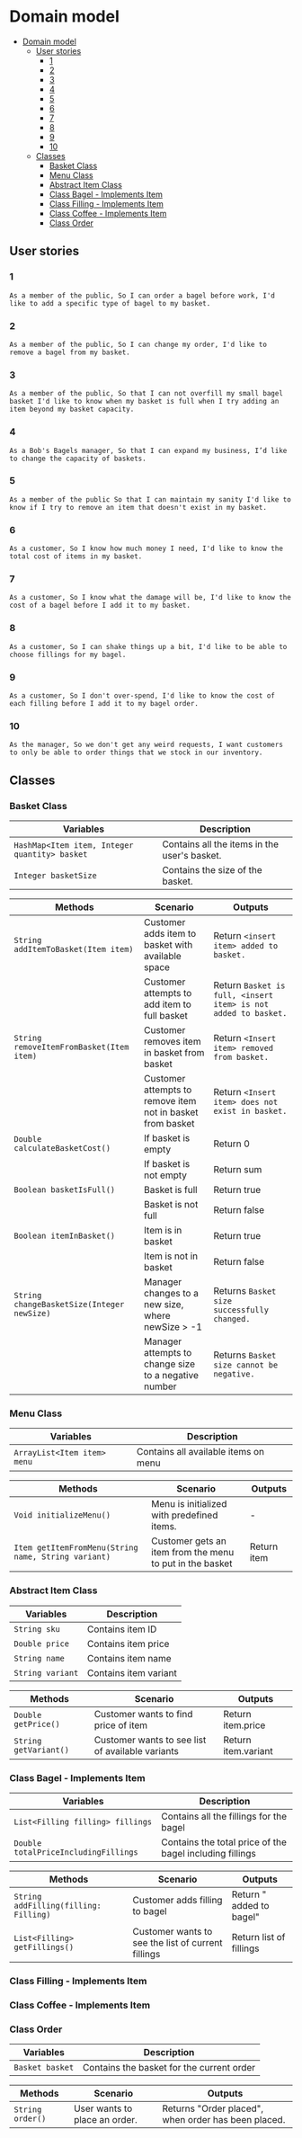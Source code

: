 # Domain model

<!-- TOC -->
* [Domain model](#domain-model)
  * [User stories](#user-stories)
    * [1](#1)
    * [2](#2)
    * [3](#3)
    * [4](#4)
    * [5](#5)
    * [6](#6)
    * [7](#7)
    * [8](#8)
    * [9](#9)
    * [10](#10)
  * [Classes](#classes)
    * [Basket Class](#basket-class)
    * [Menu Class](#menu-class)
    * [Abstract Item Class](#abstract-item-class)
    * [Class Bagel - Implements Item](#class-bagel---implements-item)
    * [Class Filling - Implements Item](#class-filling---implements-item)
    * [Class Coffee - Implements Item](#class-coffee---implements-item)
    * [Class Order](#class-order-)
<!-- TOC -->

## User stories
### 1
``
As a member of the public,
So I can order a bagel before work,
I'd like to add a specific type of bagel to my basket.
``

### 2
``
As a member of the public,
So I can change my order,
I'd like to remove a bagel from my basket.
``

### 3
``
As a member of the public,
So that I can not overfill my small bagel basket
I'd like to know when my basket is full when I try adding an item beyond my basket capacity.
``

### 4
``
As a Bob's Bagels manager,
So that I can expand my business,
I’d like to change the capacity of baskets.
``

### 5
``
As a member of the public
So that I can maintain my sanity
I'd like to know if I try to remove an item that doesn't exist in my basket.
``

### 6
``
As a customer,
So I know how much money I need,
I'd like to know the total cost of items in my basket.
``

### 7
``
As a customer,
So I know what the damage will be,
I'd like to know the cost of a bagel before I add it to my basket.
``

### 8
``
As a customer,
So I can shake things up a bit,
I'd like to be able to choose fillings for my bagel.
``

### 9
``
As a customer,
So I don't over-spend,
I'd like to know the cost of each filling before I add it to my bagel order.
``

### 10
``
As the manager,
So we don't get any weird requests,
I want customers to only be able to order things that we stock in our inventory.
``

## Classes

### Basket Class
| Variables                                       | Description                                                          |
|-------------------------------------------------|----------------------------------------------------------------------|
| ``HashMap<Item item, Integer quantity> basket`` | Contains all the items in the user's basket.                         | 
| ``Integer basketSize``                          | Contains the size of the basket.                                     |

| Methods                                    | Scenario                                                   | Outputs                                                          |
|--------------------------------------------|------------------------------------------------------------|------------------------------------------------------------------|
| `String addItemToBasket(Item item)`        | Customer adds item to basket with available space          | Return ``<insert item> added to basket.``                        |
|                                            | Customer attempts to add item to full basket               | Return ``Basket is full, <insert item> is not added to basket.`` |
| `String removeItemFromBasket(Item item)`   | Customer removes item in basket from basket                | Return ``<Insert item> removed from basket.``                    |
|                                            | Customer attempts to remove item not in basket from basket | Return ``<Insert item> does not exist in basket.``               |
| `Double calculateBasketCost()`             | If basket is empty                                         | Return 0                                                         | 
|                                            | If basket is not empty                                     | Return sum                                                       |
| `Boolean basketIsFull()`                   | Basket is full                                             | Return true                                                      |
|                                            | Basket is not full                                         | Return false                                                     |
| `Boolean itemInBasket()`                   | Item is in basket                                          | Return true                                                      |
|                                            | Item is not in basket                                      | Return false                                                     |
| `String changeBasketSize(Integer newSize)` | Manager changes to a new size, where newSize > -1          | Returns ``Basket size successfully changed.``                    |
|                                            | Manager attempts to change size to a negative number       | Returns ``Basket size cannot be negative.``                      |

### Menu Class
| Variables                     | Description                          |
|-------------------------------|--------------------------------------|
| ``ArrayList<Item item> menu`` | Contains all available items on menu |

| Methods                                             | Scenario                                                 | Outputs     |
|-----------------------------------------------------|----------------------------------------------------------|-------------|
| `Void initializeMenu()`                             | Menu is initialized with predefined items.               | -           |
| `Item getItemFromMenu(String name, String variant)` | Customer gets an item from the menu to put in the basket | Return item |

### Abstract Item Class
| Variables                | Description                          |
|--------------------------|--------------------------------------|
| ``String sku``           | Contains item ID                     |
| ``Double price``         | Contains item price                  |
| ``String name``          | Contains item name                   |
| ``String variant``       | Contains item variant                |

| Methods               | Scenario                                         | Outputs             |
|-----------------------|--------------------------------------------------|---------------------|
| `Double getPrice()`   | Customer wants to find price of item             | Return item.price   |
| `String getVariant()` | Customer wants to see list of available variants | Return item.variant |

### Class Bagel - Implements Item
| Variables                              | Description                                              |
|----------------------------------------|----------------------------------------------------------|
| ``List<Filling filling> fillings``     | Contains all the fillings for the bagel                  | 
| ``Double totalPriceIncludingFillings`` | Contains the total price of the bagel including fillings |


| Methods                               | Scenario                                           | Outputs                                  |
|---------------------------------------|----------------------------------------------------|------------------------------------------|
| `String addFilling(filling: Filling)` | Customer adds filling to bagel                     | Return "<Insert filling> added to bagel" |
| `List<Filling> getFillings()`         | Customer wants to see the list of current fillings | Return list of fillings                  |

### Class Filling - Implements Item

### Class Coffee - Implements Item

### Class Order 
| Variables                              | Description                                              |
|----------------------------------------|----------------------------------------------------------|
| ``Basket basket``                      | Contains the basket for the current order                | 


| Methods                          | Scenario                                           | Outputs                                             |
|----------------------------------|----------------------------------------------------|-----------------------------------------------------|
| `String order()`                 | User wants to place an order.                      | Returns "Order placed", when order has been placed. |
